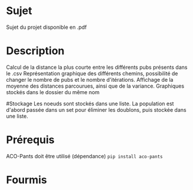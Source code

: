 # Sujet
Sujet du projet disponible en .pdf

# Description

Calcul de la distance la plus courte entre les différents pubs présents dans le .csv
Représentation graphique des différents chemins, possibilité de changer le nombre de pubs et le nombre d'itérations.
Affichage de la moyenne des distances parcourues, ainsi que de la variance.
Graphiques stockés dans le dossier du même nom


#Stockage
Les noeuds sont stockés dans une liste. La population est d'abord passée dans un set pour éliminer les doublons, puis stockée dans une liste.
# Prérequis

ACO-Pants doit être utilisé (dépendance)
```pip install aco-pants```




# Fourmis
